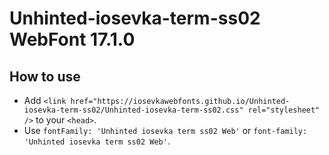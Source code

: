 # Unhinted-iosevka-term-ss02 WebFont 17.1.0

## How to use

- Add `<link href="https://iosevkawebfonts.github.io/Unhinted-iosevka-term-ss02/Unhinted-iosevka-term-ss02.css" rel="stylesheet" />` to your `<head>`.
- Use `fontFamily: 'Unhinted iosevka term ss02 Web'` or `font-family: 'Unhinted iosevka term ss02 Web'`.
